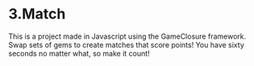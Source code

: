 3.Match
===========================

This is a project made in Javascript using the GameClosure framework. Swap sets of gems to create matches that score points! You have sixty seconds no matter what, so make it count!


